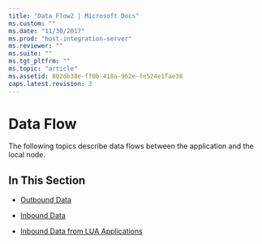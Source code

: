 ```yaml
---
title: "Data Flow2 | Microsoft Docs"
ms.custom: ""
ms.date: "11/30/2017"
ms.prod: "host-integration-server"
ms.reviewer: ""
ms.suite: ""
ms.tgt_pltfrm: ""
ms.topic: "article"
ms.assetid: 802db38e-ff0b-418a-962e-fe524e1fae38
caps.latest.revision: 3
---
```

# Data Flow
The following topics describe data flows between the application and the local node.  
  
## In This Section  
  
-   [Outbound Data](../HIS2010/outbound-data2.md)  
  
-   [Inbound Data](../HIS2010/inbound-data1.md)  
  
-   [Inbound Data from LUA Applications](../HIS2010/inbound-data-from-lua-applications2.md)